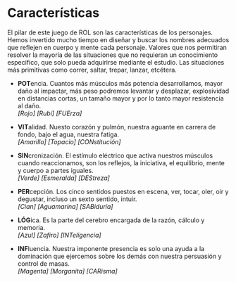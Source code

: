 
Características
===============

El pilar de este juego de ROL son las características de los personajes. Hemos invertido mucho tiempo en diseñar y buscar los nombres adecuados que reflejen en cuerpo y mente cada personaje. Valores que nos permitiran resolver la mayoría de las situaciones que no requieran un conocimiento especifico, que solo pueda adquirirse mediante el estudio. Las situaciones más primitivas como correr, saltar, trepar, lanzar, etcétera.

* **POT**encia. Cuantos más músculos más potencia desarrollamos, mayor daño al impactar, más peso podremos levantar y desplazar, explosividad en distancias cortas, un tamaño mayor y por lo tanto mayor resistencia al daño.  
_[Rojo] [Rubí] [FUErza]_

* **VIT**alidad. Nuesto corazón y pulmón, nuestra aguante en carrera de fondo, bajo el agua, nuestra fatiga.  
_[Amarillo] [Topacio] [CONstitución]_

* **SIN**cronización. El estímulo eléctrico que activa nuestros músculos cuando reaccionamos, son los reflejos, la iniciativa, el equilibrio, mente y cuerpo a partes iguales.  
_[Verde] [Esmeralda] [DEStreza]_

* **PER**cepción. Los cinco sentidos puestos en escena, ver, tocar, oler, oir y degustar, incluso un sexto sentido, intuir.  
_[Cian] [Aguamarina] [SABiduría]_

* **LÓG**ica. Es la parte del cerebro encargada de la razón, cálculo y memoria.  
_[Azul] [Zafiro] [INTeligencia]_

* **INF**luencia. Nuestra imponente presencia es solo una ayuda a la dominación que ejercemos sobre los demás con nuestra persuasión y control de masas.  
_[Magenta] [Morganita] [CARisma]_